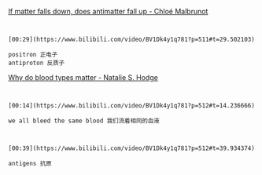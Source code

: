 [If matter falls down, does antimatter fall up - Chloé Malbrunot](https://www.bilibili.com/video/BV1Dk4y1q781?p=511)

```ad-note


[00:29](https://www.bilibili.com/video/BV1Dk4y1q781?p=511#t=29.502103)

positron 正电子
antiproton 反质子

```

[Why do blood types matter - Natalie S. Hodge](https://www.bilibili.com/video/BV1Dk4y1q781?p=512)

```ad-note


[00:14](https://www.bilibili.com/video/BV1Dk4y1q781?p=512#t=14.236666)

we all bleed the same blood 我们流着相同的血液

```

```ad-note


[00:39](https://www.bilibili.com/video/BV1Dk4y1q781?p=512#t=39.934374)

antigens 抗原

```